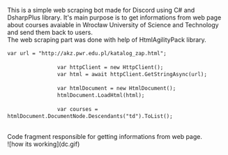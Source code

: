 This is a simple web scraping bot made for Discord using C# and DsharpPlus library. It's main purpose is to get informations from web page about courses avaiable in Wrocław University of Science and Technology and send them back to users.<br/>
The web scraping part was done with help of HtmlAgilityPack library.
```
var url = "http://akz.pwr.edu.pl/katalog_zap.html";

                var httpClient = new HttpClient();
                var html = await httpClient.GetStringAsync(url);

                var htmlDocument = new HtmlDocument();
                htmlDocument.LoadHtml(html);

                var courses = htmlDocument.DocumentNode.Descendants("td").ToList();
```
<br/>
Code fragment responsible for getting informations from web page. <br/>
![how its working](dc.gif)

